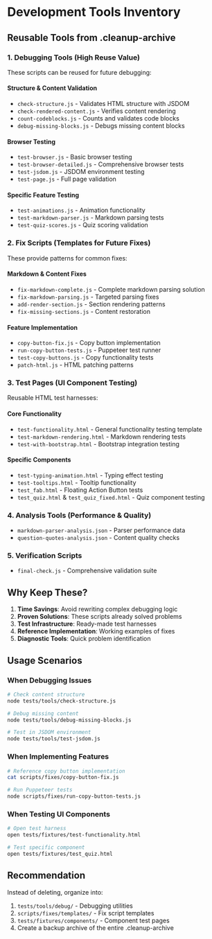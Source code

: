 # Development Tools Inventory

## Reusable Tools from .cleanup-archive

### 1. **Debugging Tools** (High Reuse Value)
These scripts can be reused for future debugging:

#### Structure & Content Validation
- `check-structure.js` - Validates HTML structure with JSDOM
- `check-rendered-content.js` - Verifies content rendering
- `count-codeblocks.js` - Counts and validates code blocks
- `debug-missing-blocks.js` - Debugs missing content blocks

#### Browser Testing
- `test-browser.js` - Basic browser testing
- `test-browser-detailed.js` - Comprehensive browser tests
- `test-jsdom.js` - JSDOM environment testing
- `test-page.js` - Full page validation

#### Specific Feature Testing
- `test-animations.js` - Animation functionality
- `test-markdown-parser.js` - Markdown parsing tests
- `test-quiz-scores.js` - Quiz scoring validation

### 2. **Fix Scripts** (Templates for Future Fixes)
These provide patterns for common fixes:

#### Markdown & Content Fixes
- `fix-markdown-complete.js` - Complete markdown parsing solution
- `fix-markdown-parsing.js` - Targeted parsing fixes
- `add-render-section.js` - Section rendering patterns
- `fix-missing-sections.js` - Content restoration

#### Feature Implementation
- `copy-button-fix.js` - Copy button implementation
- `run-copy-button-tests.js` - Puppeteer test runner
- `test-copy-buttons.js` - Copy functionality tests
- `patch-html.js` - HTML patching patterns

### 3. **Test Pages** (UI Component Testing)
Reusable HTML test harnesses:

#### Core Functionality
- `test-functionality.html` - General functionality testing template
- `test-markdown-rendering.html` - Markdown rendering tests
- `test-with-bootstrap.html` - Bootstrap integration testing

#### Specific Components
- `test-typing-animation.html` - Typing effect testing
- `test-tooltips.html` - Tooltip functionality
- `test_fab.html` - Floating Action Button tests
- `test_quiz.html` & `test_quiz_fixed.html` - Quiz component testing

### 4. **Analysis Tools** (Performance & Quality)
- `markdown-parser-analysis.json` - Parser performance data
- `question-quotes-analysis.json` - Content quality checks

### 5. **Verification Scripts**
- `final-check.js` - Comprehensive validation suite

## Why Keep These?

1. **Time Savings**: Avoid rewriting complex debugging logic
2. **Proven Solutions**: These scripts already solved problems
3. **Test Infrastructure**: Ready-made test harnesses
4. **Reference Implementation**: Working examples of fixes
5. **Diagnostic Tools**: Quick problem identification

## Usage Scenarios

### When Debugging Issues
```bash
# Check content structure
node tests/tools/check-structure.js

# Debug missing content
node tests/tools/debug-missing-blocks.js

# Test in JSDOM environment
node tests/tools/test-jsdom.js
```

### When Implementing Features
```bash
# Reference copy button implementation
cat scripts/fixes/copy-button-fix.js

# Run Puppeteer tests
node scripts/fixes/run-copy-button-tests.js
```

### When Testing UI Components
```bash
# Open test harness
open tests/fixtures/test-functionality.html

# Test specific component
open tests/fixtures/test_quiz.html
```

## Recommendation

Instead of deleting, organize into:
1. `tests/tools/debug/` - Debugging utilities
2. `scripts/fixes/templates/` - Fix script templates
3. `tests/fixtures/components/` - Component test pages
4. Create a backup archive of the entire .cleanup-archive